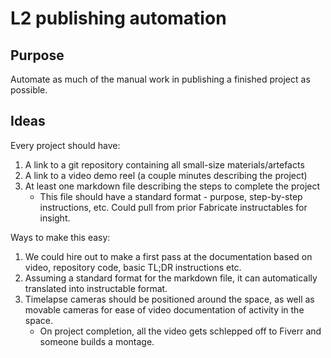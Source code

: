 # L2 publishing automation

## Purpose

Automate as much of the manual work in publishing a finished project as possible.

## Ideas

Every project should have:

1. A link to a git repository containing all small-size materials/artefacts
1. A link to a video demo reel (a couple minutes describing the project)
1. At least one markdown file describing the steps to complete the project
   *  This file should have a standard format - purpose, step-by-step instructions, etc. Could pull from prior Fabricate instructables for insight.

Ways to make this easy:

1. We could hire out to make a first pass at the documentation based on video, repository code, basic TL;DR instructions etc.
1. Assuming a standard format for the markdown file, it can automatically translated into instructable format.
1. Timelapse cameras should be positioned around the space, as well as movable cameras for ease of video documentation of activity in the space.
   *  On project completion, all the video gets schlepped off to Fiverr and someone builds a montage.
